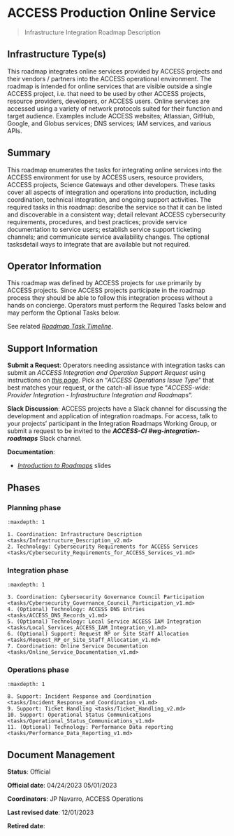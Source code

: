 # ACCESS Production Online Service

> Infrastructure Integration Roadmap Description

## Infrastructure Type(s)

This roadmap integrates online services provided by ACCESS projects and their vendors / partners into the ACCESS operational environment. The roadmap is intended for online services that are visible outside a single ACCESS project, i.e. that need to be used by other ACCESS projects, resource providers, developers, or ACCESS users. Online services are accessed using a variety of network protocols suited for their function and target audience. Examples include ACCESS websites; Atlassian, GitHub, Google, and Globus services; DNS services; IAM services, and various APIs.

## Summary

This roadmap enumerates the tasks for integrating online services into the ACCESS environment for use by ACCESS users, resource providers, ACCESS projects, Science Gateways and other developers. These tasks cover all aspects of integration and operations into production, including coordination, technical integration, and ongoing support activities. The required tasks in this roadmap: describe the service so that it can be listed and discoverable in a consistent way; detail relevant ACCESS cybersecurity requirements, procedures, and best practices; provide service documentation to service users; establish service support ticketing channels; and communicate service availability changes. The optional tasksdetail ways to integrate that are available but not required.

## Operator Information

This roadmap was defined by ACCESS projects for use primarily by ACCESS projects. Since ACCESS projects participate in the roadmap process they should be able to follow this integration process without a hands on concierge. Operators must perform the Required Tasks below and may perform the Optional Tasks below.

See related [*Roadmap Task Timeline*](https://docs.google.com/presentation/d/1GIdAMNlJsCRMR1W3rXnD8IsLrY7qM5DLlFaLrKzAjRo/edit#slide=id.g1f134a7d5b4_1_5).

## Support Information

**Submit a Request**: Operators needing assistance with integration tasks can submit an *ACCESS Integration and Operation Support Request* using instructions on [*this page*](https://operations.access-ci.org/help). Pick an “*ACCESS Operations Issue Type*” that best matches your request, or the catch-all issue type “*ACCESS-wide: Provider Integration - Infrastructure Integration and Roadmaps*“.

**Slack Discussion**: ACCESS projects have a Slack channel for discussing the development and application of integration roadmaps. For access, talk to your projects’ participant in the Integration Roadmaps Working Group, or submit a request to be invited to the ***ACCESS-CI \#wg-integration-roadmaps*** Slack channel.

**Documentation**:

- [*Introduction to Roadmaps*](https://docs.google.com/presentation/d/1OjeT6r01mdOIa4pq1VE0L5ocRPfqdXFp9QsADjdqrjE/) slides

## Phases

### Planning phase

```{toctree}
:maxdepth: 1

1. Coordination: Infrastructure Description <tasks/Infrastructure_Description_v2.md>
2. Technology: Cybersecurity Requirements for ACCESS Services <tasks/Cybersecurity_Requirements_for_ACCESS_Services_v1.md>
```

### Integration phase

```{toctree}
:maxdepth: 1

3. Coordination: Cybersecurity Governance Council Participation <tasks/Cybersecurity_Governance_Council_Participation_v1.md>
4. (Optional) Technology: ACCESS DNS Entries <tasks/ACCESS_DNS_Records_v1.md>
5. (Optional) Technology: Local Service ACCESS IAM Integration <tasks/Local_Services_ACCESS_IAM_Integration_v1.md>
6. (Optional) Support: Request RP or Site Staff Allocation <tasks/Request_RP_or_Site_Staff_Allocation_v1.md>
7. Coordination: Online Service Documentation <tasks/Online_Service_Documentation_v1.md>
```

### Operations phase

```{toctree}
:maxdepth: 1

8. Support: Incident Response and Coordination <tasks/Incident_Response_and_Coordination_v1.md>
9. Support: Ticket Handling <tasks/Ticket_Handling_v2.md>
10. Support: Operational Status Communications <tasks/Operational_Status_Communications_v1.md>
11. (Optional) Technology: Performance Data reporting <tasks/Performance_Data_Reporting_v1.md>
```

## Document Management

**Status**: Official

**Official date**: 04/24/2023 05/01/2023

**Coordinators**: JP Navarro, ACCESS Operations

**Last revised date**: 12/01/2023

**Retired date**:
